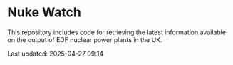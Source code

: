 # Nuke Watch

This repository includes code for retrieving the latest information available on the output of EDF nuclear power plants in the UK.

Last updated: 2025-04-27 09:14